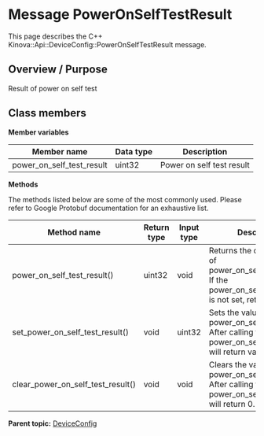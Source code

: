 # Message PowerOnSelfTestResult

This page describes the C++ Kinova::Api::DeviceConfig::PowerOnSelfTestResult message.

## Overview / Purpose

Result of power on self test

## Class members

 **Member variables** 

|Member name|Data type|Description|
|-----------|---------|-----------|
|power\_on\_self\_test\_result|uint32|Power on self test result|

 **Methods** 

The methods listed below are some of the most commonly used. Please refer to Google Protobuf documentation for an exhaustive list.

|Method name|Return type|Input type|Description|
|-----------|-----------|----------|-----------|
|power\_on\_self\_test\_result\(\)|uint32|void|Returns the current value of power\_on\_self\_test\_result. If the power\_on\_self\_test\_result is not set, returns 0.|
|set\_power\_on\_self\_test\_result\(\)|void|uint32|Sets the value of power\_on\_self\_test\_result. After calling this, power\_on\_self\_test\_result\(\) will return value.|
|clear\_power\_on\_self\_test\_result\(\)|void|void|Clears the value of power\_on\_self\_test\_result. After calling this, power\_on\_self\_test\_result\(\) will return 0.|

**Parent topic:** [DeviceConfig](../references/summary_DeviceConfig.md)

